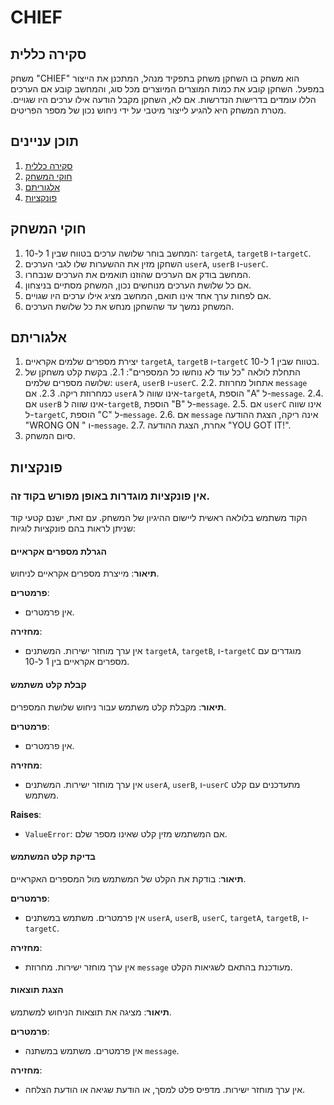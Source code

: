 # CHIEF

## סקירה כללית

משחק "CHIEF" הוא משחק בו השחקן משחק בתפקיד מנהל, המתכנן את הייצור במפעל. השחקן קובע את כמות המוצרים המיוצרים מכל סוג, והמחשב קובע אם הערכים הללו עומדים בדרישות הנדרשות. אם לא, השחקן מקבל הודעה אילו ערכים היו שגויים. מטרת המשחק היא להגיע לייצור מיטבי על ידי ניחוש נכון של מספר הפריטים.

## תוכן עניינים

1. [סקירה כללית](#סקירה-כללית)
2. [חוקי המשחק](#חוקי-המשחק)
3. [אלגוריתם](#אלגוריתם)
4. [פונקציות](#פונקציות)

## חוקי המשחק

1. המחשב בוחר שלושה ערכים בטווח שבין 1 ל-10: `targetA`, `targetB` ו-`targetC`.
2. השחקן מזין את ההשערות שלו לגבי הערכים `userA`, `userB` ו-`userC`.
3. המחשב בודק אם הערכים שהוזנו תואמים את הערכים שנבחרו.
4. אם כל שלושת הערכים מנוחשים נכון, המשחק מסתיים בניצחון.
5. אם לפחות ערך אחד אינו תואם, המחשב מציג אילו ערכים היו שגויים.
6. המשחק נמשך עד שהשחקן מנחש את כל שלושת הערכים.

## אלגוריתם

1. יצירת מספרים שלמים אקראיים `targetA`, `targetB` ו-`targetC` בטווח שבין 1 ל-10.
2. התחלת לולאה "כל עוד לא נוחשו כל המספרים":
    2.1. בקשת קלט משחקן של שלושה מספרים שלמים: `userA`, `userB` ו-`userC`.
    2.2. אתחול מחרוזת `message` כמחרוזת ריקה.
    2.3. אם `userA` אינו שווה ל-`targetA`, הוספת "A" ל-`message`.
    2.4. אם `userB` אינו שווה ל-`targetB`, הוספת "B" ל-`message`.
    2.5. אם `userC` אינו שווה ל-`targetC`, הוספת "C" ל-`message`.
    2.6. אם `message` אינה ריקה, הצגת ההודעה "WRONG ON " ו-`message`.
    2.7. אחרת, הצגת ההודעה "YOU GOT IT!".
3. סיום המשחק.

## פונקציות

### אין פונקציות מוגדרות באופן מפורש בקוד זה.
הקוד משתמש בלולאה ראשית ליישום ההיגיון של המשחק. עם זאת, ישנם קטעי קוד שניתן לראות בהם פונקציות לוגיות:

#### הגרלת מספרים אקראיים
    
**תיאור**: מייצרת מספרים אקראיים לניחוש.

**פרמטרים**:
- אין פרמטרים.

**מחזירה**:
- אין ערך מוחזר ישירות. המשתנים `targetA`, `targetB`, ו-`targetC` מוגדרים עם מספרים אקראיים בין 1 ל-10.

#### קבלת קלט משתמש

**תיאור**: מקבלת קלט משתמש עבור ניחוש שלושת המספרים.
     
**פרמטרים**:
- אין פרמטרים.

**מחזירה**:
- אין ערך מוחזר ישירות. המשתנים `userA`, `userB`, ו-`userC` מתעדכנים עם קלט משתמש.

**Raises**:
- `ValueError`: אם המשתמש מזין קלט שאינו מספר שלם.

#### בדיקת קלט המשתמש

**תיאור**: בודקת את הקלט של המשתמש מול המספרים האקראיים.

**פרמטרים**:
- אין פרמטרים. משתמש במשתנים `userA`, `userB`, `userC`, `targetA`, `targetB`, ו-`targetC`.

**מחזירה**:
- אין ערך מוחזר ישירות. מחרוזת `message` מעודכנת בהתאם לשגיאות הקלט.

#### הצגת תוצאות

**תיאור**: מציגה את תוצאות הניחוש למשתמש.

**פרמטרים**:
- אין פרמטרים. משתמש במשתנה `message`.

**מחזירה**:
- אין ערך מוחזר ישירות. מדפיס פלט למסך, או הודעת שגיאה או הודעת הצלחה.